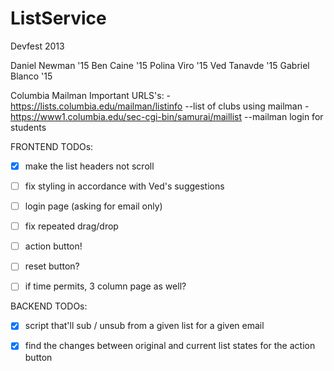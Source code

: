 ListService
===========

Devfest 2013

Daniel Newman '15
Ben Caine '15
Polina Viro '15
Ved Tanavde '15
Gabriel Blanco '15

Columbia Mailman Important URLS's:
-https://lists.columbia.edu/mailman/listinfo
--list of clubs using mailman
-https://www1.columbia.edu/sec-cgi-bin/samurai/maillist
--mailman login for students

FRONTEND TODOs:

- [x] make the list headers not scroll

- [ ] fix styling in accordance with Ved's suggestions

- [ ] login page (asking for email only)

- [ ] fix repeated drag/drop

- [ ] action button!

- [ ] reset button?

- [ ] if time permits, 3 column page as well?

BACKEND TODOs:

- [x] script that'll sub / unsub from a given list for a given email

- [x] find the changes between original and current list states for the action button